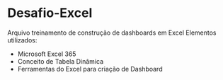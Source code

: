 # Desafio-Excel
Arquivo treinamento de construção de dashboards em Excel
Elementos utilizados:
- Microsoft Excel 365
- Conceito de Tabela Dinâmica
- Ferramentas do Excel para criação de Dashboard
